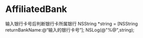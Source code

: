 # AffiliatedBank
输入银行卡号后判断银行卡所属银行
 NSString *string = [NSString returnBankName:@“输入的银行卡号”];
 NSLog(@"%@",string);
